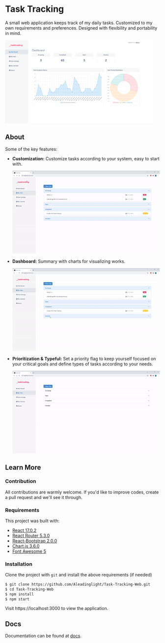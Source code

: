 
# Task Tracking
  
A small web application keeps track of my daily tasks. Customized to my own requirements and preferences. Designed with flexibility and portability in mind.
  
  <kbd>
   <img src="https://github.com/Aleadinglight/Task-Tracking-Web/blob/e181cc956573641a499d293a77e7f179295771b9/src/images/task_tracking.png" width="480">
  </kbd>

## About

Some of the key features:  
- **Customization:** Customize tasks according to your system, easy to start with. 
  
  <kbd>
   <img src="https://github.com/Aleadinglight/Task-Tracking-Web/blob/master/demo/task_create.gif" width="480">
  </kbd> 

- **Dashboard:** Summary with charts for visualizing works.  
  
  <kbd>
   <img src="https://github.com/Aleadinglight/Task-Tracking-Web/blob/master/demo/dashboard.gif" width="480">
  </kbd>

- **Prioritization & Typeful:** Set a priority flag to keep yourself focused on your critical goals and define types of tasks according to your needs.  
  
  <kbd>
   <img src="https://github.com/Aleadinglight/Task-Tracking-Web/blob/master/demo/task_view.gif" width="480">
  </kbd>

## Learn More

### Contribution
All contributions are warmly welcome. If you'd like to improve codes, create a pull request and we'll see it through.

### Requirements
This project was built with:
- [React 17.0.2](https://reactjs.org/)
- [React Router 5.3.0](https://reactrouter.com/)
- [React-Bootstrap 2.0.0](https://react-bootstrap.netlify.app/)
- [Chart.js 3.6.0](https://www.chartjs.org/)
- [Font Awesome 5](https://fontawesome.com/)

### Installation 
Clone the project with `git` and install the above requirements (if needed)
```
$ git clone https://github.com/Aleadinglight/Task-Tracking-Web.git
$ cd Task-Tracking-Web
$ npm install
$ npm start
```

Visit https://localhost:3000 to view the application.


## Docs
Documentation can be found at [docs](https://github.com/Aleadinglight/Task-Tracking-Web/blob/master/docs.md).
